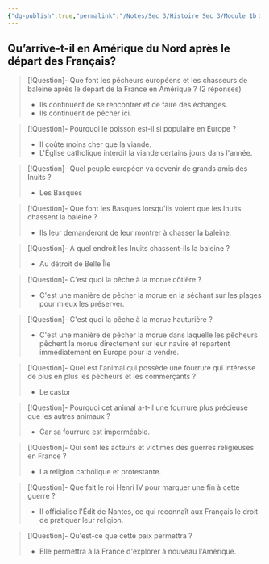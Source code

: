 ```yaml
---
{"dg-publish":true,"permalink":"/Notes/Sec 3/Histoire Sec 3/Module 1b：L'expérience des autochtones et le projet de colonie. Les premiers contacts/1.10 La pêche et la chasse à la baleine/"}
---
```


## Qu’arrive-t-il en Amérique du Nord après le départ des Français?


>[!Question]- Que font les pêcheurs européens et les chasseurs de baleine après le départ de la France en Amérique ? (2 réponses)
>- Ils continuent de se rencontrer et de faire des échanges.
>- Ils continuent de pêcher ici.

>[!Question]- Pourquoi le poisson est-il si populaire en Europe ?
>- Il coûte moins cher que la viande.
>- L'Église catholique interdit la viande certains jours dans l'année.

>[!Question]- Quel peuple européen va devenir de grands amis des Inuits ?
>- Les Basques

>[!Question]- Que font les Basques lorsqu'ils voient que les Inuits chassent la baleine ?
>- Ils leur demanderont de leur montrer à chasser la baleine.

>[!Question]- À quel endroit les Inuits chassent-ils la baleine ?
>- Au détroit de Belle Île

>[!Question]- C'est quoi la pêche à la morue côtière ?
>- C'est une manière de pêcher la morue en la séchant sur les plages pour mieux les préserver.

>[!Question]- C'est quoi la pêche à la morue hauturière ?
>- C'est une manière de pêcher la morue dans laquelle les pêcheurs pêchent la morue directement sur leur navire et repartent immédiatement en Europe pour la vendre.

>[!Question]- Quel est l'animal qui possède une fourrure qui intéresse de plus en plus les pêcheurs et les commerçants  ?
>- Le castor

>[!Question]- Pourquoi cet animal a-t-il une fourrure plus précieuse que les autres animaux ?
>- Car sa fourrure est imperméable.

>[!Question]- Qui sont les acteurs et victimes des guerres religieuses en France ?
>- La religion catholique et protestante.

>[!Question]- Que fait le roi Henri IV pour marquer une fin à cette guerre ?
>- Il officialise l'Édit de Nantes, ce qui reconnaît aux Français le droit de pratiquer leur religion.

>[!Question]- Qu'est-ce que cette paix permettra ?
>- Elle permettra à la France d'explorer à nouveau l'Amérique.

